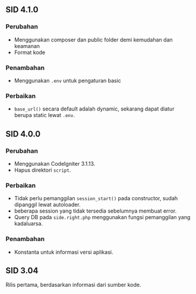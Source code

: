 ## SID 4.1.0
### Perubahan
- Menggunakan composer dan public folder demi kemudahan dan keamanan
- Format kode

### Penambahan
- Menggunakan `.env` untuk pengaturan basic

### Perbaikan
- `base_url()` secara default adalah dynamic, sekarang dapat diatur berupa static lewat `.env`.

## SID 4.0.0
### Perubahan
- Menggunakan CodeIgniter 3.1.13.
- Hapus direktori `script`.

### Perbaikan
- Tidak perlu pemanggilan `session_start()` pada constructor, sudah dipanggil lewat autoloader.
- beberapa session yang tidak tersedia sebelumnya membuat error.
- Query DB pada `side.right.php` menggunakan fungsi pemanggilan yang kadaluarsa.

### Penambahan
- Konstanta untuk informasi versi aplikasi.

## SID 3.04
Rilis pertama, berdasarkan informasi dari sumber kode.
